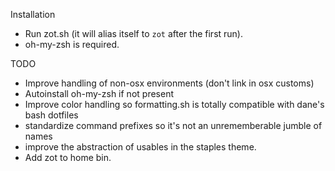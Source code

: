 Installation
* Run zot.sh (it will alias itself to `zot` after the first run).
* oh-my-zsh is required.

TODO
* Improve handling of non-osx environments (don't link in osx customs)
* Autoinstall oh-my-zsh if not present
* Improve color handling so formatting.sh is totally compatible with dane's bash dotfiles
* standardize command prefixes so it's not an unrememberable jumble of names
* improve the abstraction of usables in the staples theme.
* Add zot to home bin.
